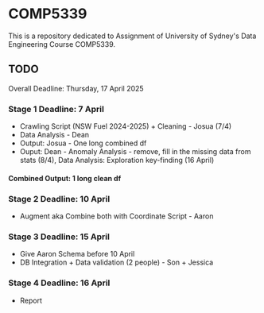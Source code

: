 # COMP5339
This is a repository dedicated to Assignment of University of Sydney's Data Engineering Course COMP5339.

## TODO
Overall Deadline: Thursday, 17 April 2025

### Stage 1 Deadline: 7 April
* Crawling Script (NSW Fuel 2024-2025) + Cleaning - Josua (7/4)
* Data Analysis - Dean
* Output: Josua - One long combined df
* Ouput: Dean - Anomaly Analysis - remove, fill in the missing data from stats (8/4), Data Analysis: Exploration key-finding (16 April)
#### Combined Output: 1 long clean df

### Stage 2 Deadline: 10 April
* Augment aka Combine both with Coordinate Script - Aaron

### Stage 3 Deadline: 15 April
* Give Aaron Schema before 10 April
* DB Integration + Data validation (2 people) - Son + Jessica

### Stage 4 Deadline: 16 April
* Report
